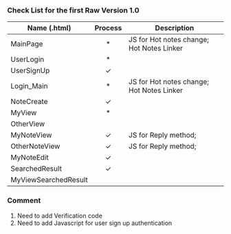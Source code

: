 ### Check List for the first Raw Version 1.0
| Name (.html)          | Process   | Description |
| ----------------------|:---------:|-------------|
| MainPage              |   *       | JS for Hot notes change; Hot Notes Linker |
| UserLogin             |   *       |             |
| UserSignUp            |   ✓       |             |
| Login_Main            |   *       | JS for Hot notes change; Hot Notes Linker |
| NoteCreate            |   ✓       |             |
| MyView                |   *       |             |
| OtherView             |           |             |
| MyNoteView            |   ✓       | JS for Reply method; |
| OtherNoteView         |   ✓       | JS for Reply method; |
| MyNoteEdit            |   ✓       |             |
| SearchedResult        |   ✓       |             |
| MyViewSearchedResult  |           |             ||

### Comment
1. Need to add Verification code
2. Need to add Javascript for user sign up authentication
